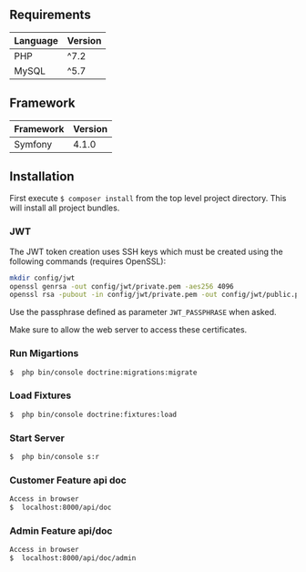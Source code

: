 ## Requirements
|Language|Version|
|:---|:---|
|PHP |^7.2|
|MySQL |^5.7|

## Framework
|Framework| Version|
|:---|:---|
|Symfony|4.1.0|
## Installation
First execute ```$ composer install``` from the top level project directory. This will install all project bundles.

### JWT
The JWT token creation uses SSH keys which must be created using the following commands (requires OpenSSL):
```bash
mkdir config/jwt
openssl genrsa -out config/jwt/private.pem -aes256 4096
openssl rsa -pubout -in config/jwt/private.pem -out config/jwt/public.pem
```
Use the passphrase defined as parameter `JWT_PASSPHRASE` when asked.

Make sure to allow the web server to access these certificates.

### Run Migartions
```bash
$  php bin/console doctrine:migrations:migrate
```
### Load Fixtures
```bash
$  php bin/console doctrine:fixtures:load
```
### Start Server
```bash
$  php bin/console s:r
```

### Customer Feature api doc
```bash
Access in browser
$  localhost:8000/api/doc
```
### Admin Feature api/doc
```bash
Access in browser
$  localhost:8000/api/doc/admin
```
